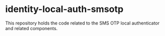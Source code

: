 # identity-local-auth-smsotp
This repository holds the code related to the SMS OTP local authenticator and related components.
